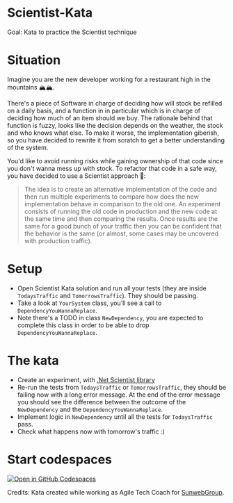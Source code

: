 # Scientist-Kata
Goal: Kata to practice the Scientist technique 

# Situation
Imagine you are the new developer working for a restaurant high in the mountains 🏔️🏔️.

There's a piece of Software in charge of deciding how will stock be refilled on a daily basis, and a function in in particular which is in charge of deciding how much of an item should we buy.
The rationale behind that function is fuzzy, looks like the decision depends on the weather, the stock and who knows what else. To make it worse, the implementation giberish, so you have decided to rewrite it from scratch to get a better understanding of the system.

You'd like to avoid running risks while gaining ownership of that code since you don't wanna mess up with stock. To refactor that code in a safe way, you have decided to use a Scientist approach 🧪:

> The idea is to create an alternative implementation of the code and then run multiple experiments to compare how does the new implementation behave in comparison to the old one.
An experiment consists of running the old code in production and the new code at the same time and then comparing the results. Once results are the same for a good bunch of your traffic then you can be confident that the behavior is the same (or almost, some cases may be uncovered with production traffic).

# Setup
* Open Scientist Kata solution and run all your tests (they are inside `TodaysTraffic` and `TomorrowsTraffic`). They should be passing.
* Take a look at `YourSystem` class, you'll see a call to `DependencyYouWannaReplace`. 
* Note there's a TODO in class `NewDependency`, you are expected to complete this class in order to be able to drop `DependencyYouWannaReplace`.

# The kata
* Create an experiment, with [.Net Scientist library](https://github.com/scientistproject/Scientist.net) 
* Re-run the tests from `TodaysTraffic` or `TomorrowsTraffic`, they should be failing now with a long error message. At the end of the error message you should see the difference between the outcome of the `NewDependency` and the `DependencyYouWannaReplace`.
* Implement logic in `NewDependency` until all the tests for `TodaysTraffic` pass.
* Check what happens now with tomorrow's traffic :)

# Start codespaces
[![Open in GitHub Codespaces](https://github.com/codespaces/badge.svg)](https://codespaces.new/xrecoba/Scientist-Kata?quickstart=1)

Credits: Kata created while working as Agile Tech Coach for [SunwebGroup](https://www.sunwebgroup.com/).
